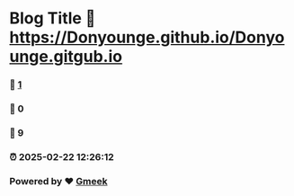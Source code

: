 # Blog Title :link: https://Donyounge.github.io/Donyounge.gitgub.io 
### :page_facing_up: [1](https://Donyounge.github.io/Donyounge.gitgub.io/tag.html) 
### :speech_balloon: 0 
### :hibiscus: 9 
### :alarm_clock: 2025-02-22 12:26:12 
### Powered by :heart: [Gmeek](https://github.com/Meekdai/Gmeek)
